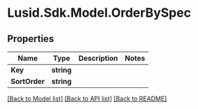 
# Lusid.Sdk.Model.OrderBySpec

## Properties

Name | Type | Description | Notes
------------ | ------------- | ------------- | -------------
**Key** | **string** |  | 
**SortOrder** | **string** |  | 

[[Back to Model list]](../README.md#documentation-for-models)
[[Back to API list]](../README.md#documentation-for-api-endpoints)
[[Back to README]](../README.md)

